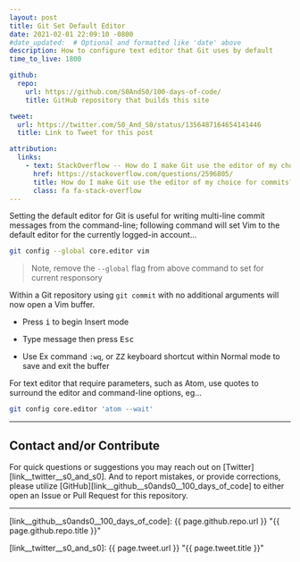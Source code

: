 ```yaml
---
layout: post
title: Git Set Default Editor
date: 2021-02-01 22:09:10 -0800
#date_updated:  # Optional and formatted like 'date' above
description: How to configure text editor that Git uses by default
time_to_live: 1800

github:
  repo:
    url: https://github.com/S0AndS0/100-days-of-code/
    title: GitHub repository that builds this site

tweet:
  url: https://twitter.com/S0_And_S0/status/1356487164654141446
  title: Link to Tweet for this post

attribution:
  links:
    - text: StackOverflow -- How do I make Git use the editor of my choice for commits?
      href: https://stackoverflow.com/questions/2596805/
      title: How do I make Git use the editor of my choice for commits?
      class: fa fa-stack-overflow
---
```




Setting the default editor for Git is useful for writing multi-line commit messages from the command-line; following command will set Vim to the default editor for the currently logged-in account...


```bash
git config --global core.editor vim
```


> Note, remove the `--global` flag from above command to set for current responsory


Within a Git repository using `git commit` with no additional arguments will now open a Vim buffer.


- Press <kbd>i</kbd> to begin Insert mode

- Type message then press <kbd>Esc</kbd>

- Use Ex command `:wq`, or <kbd><kbd>Z</kbd><kbd>Z</kbd></kbd> keyboard shortcut within Normal mode to save and exit the buffer


For text editor that require parameters, such as Atom, use quotes to surround the editor and command-line options, eg...


```bash
git config core.editor 'atom --wait'
```


______


## Contact and/or Contribute
[heading__contact_andor_contribute]: #contact-andor-contribute


For quick questions or suggestions you may reach out on [Twitter][link__twitter__s0_and_s0]. And to report mistakes, or provide corrections, please utilize [GitHub][link__github__s0ands0__100_days_of_code] to either open an Issue or Pull Request for this repository.


______



[link__github__s0ands0__100_days_of_code]: {{ page.github.repo.url }} "{{ page.github.repo.title }}"

[link__twitter__s0_and_s0]: {{ page.tweet.url }} "{{ page.tweet.title }}"

